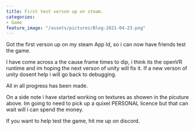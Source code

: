 ```yaml
---
title: First test verson up on steam.
categories:
- Game
feature_image: "/assets/pictures/Blog-2021-04-23.png"
---
```


Got the first verson up on my steam App Id, so i can now have friends test the game.

I have come across a the cause frame times to dip, i think its the openVR runtime and im hoping the next verson of unity will fix it. If a new verson of unity dosent help i will go back to debugging.

All in all progress has been made.

On a side note i have started working on textures as showen in the picuture above. Im going to need to pick up a quixel PERSONAL licence but that can wait will i can spend the money.

If you want to help test the game, hit me up on discord.